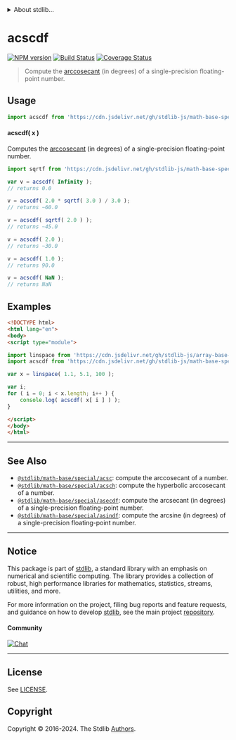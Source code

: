 <!--

@license Apache-2.0

Copyright (c) 2024 The Stdlib Authors.

Licensed under the Apache License, Version 2.0 (the "License");
you may not use this file except in compliance with the License.
You may obtain a copy of the License at

   http://www.apache.org/licenses/LICENSE-2.0

Unless required by applicable law or agreed to in writing, software
distributed under the License is distributed on an "AS IS" BASIS,
WITHOUT WARRANTIES OR CONDITIONS OF ANY KIND, either express or implied.
See the License for the specific language governing permissions and
limitations under the License.

-->


<details>
  <summary>
    About stdlib...
  </summary>
  <p>We believe in a future in which the web is a preferred environment for numerical computation. To help realize this future, we've built stdlib. stdlib is a standard library, with an emphasis on numerical and scientific computation, written in JavaScript (and C) for execution in browsers and in Node.js.</p>
  <p>The library is fully decomposable, being architected in such a way that you can swap out and mix and match APIs and functionality to cater to your exact preferences and use cases.</p>
  <p>When you use stdlib, you can be absolutely certain that you are using the most thorough, rigorous, well-written, studied, documented, tested, measured, and high-quality code out there.</p>
  <p>To join us in bringing numerical computing to the web, get started by checking us out on <a href="https://github.com/stdlib-js/stdlib">GitHub</a>, and please consider <a href="https://opencollective.com/stdlib">financially supporting stdlib</a>. We greatly appreciate your continued support!</p>
</details>

# acscdf

[![NPM version][npm-image]][npm-url] [![Build Status][test-image]][test-url] [![Coverage Status][coverage-image]][coverage-url] <!-- [![dependencies][dependencies-image]][dependencies-url] -->

> Compute the [arccosecant][arccosecant] (in degrees) of a single-precision floating-point number.



<section class="usage">

## Usage

```javascript
import acscdf from 'https://cdn.jsdelivr.net/gh/stdlib-js/math-base-special-acscdf@esm/index.mjs';
```

#### acscdf( x )

Computes the [arccosecant][arccosecant] (in degrees) of a single-precision floating-point number.

```javascript
import sqrtf from 'https://cdn.jsdelivr.net/gh/stdlib-js/math-base-special-sqrtf@esm/index.mjs';

var v = acscdf( Infinity );
// returns 0.0

v = acscdf( 2.0 * sqrtf( 3.0 ) / 3.0 );
// returns ~60.0

v = acscdf( sqrtf( 2.0 ) );
// returns ~45.0

v = acscdf( 2.0 );
// returns ~30.0

v = acscdf( 1.0 );
// returns 90.0

v = acscdf( NaN );
// returns NaN
```

</section>

<!-- /.usage -->

<section class="examples">

## Examples

<!-- eslint no-undef: "error" -->

```html
<!DOCTYPE html>
<html lang="en">
<body>
<script type="module">

import linspace from 'https://cdn.jsdelivr.net/gh/stdlib-js/array-base-linspace@esm/index.mjs';
import acscdf from 'https://cdn.jsdelivr.net/gh/stdlib-js/math-base-special-acscdf@esm/index.mjs';

var x = linspace( 1.1, 5.1, 100 );

var i;
for ( i = 0; i < x.length; i++ ) {
    console.log( acscdf( x[ i ] ) );
}

</script>
</body>
</html>
```

</section>

<!-- /.examples -->

<!-- C interface documentation. -->



<!-- Section for related `stdlib` packages. Do not manually edit this section, as it is automatically populated. -->

<section class="related">

* * *

## See Also

-   <span class="package-name">[`@stdlib/math-base/special/acsc`][@stdlib/math/base/special/acsc]</span><span class="delimiter">: </span><span class="description">compute the arccosecant of a number.</span>
-   <span class="package-name">[`@stdlib/math-base/special/acsch`][@stdlib/math/base/special/acsch]</span><span class="delimiter">: </span><span class="description">compute the hyperbolic arccosecant of a number.</span>
-   <span class="package-name">[`@stdlib/math-base/special/asecdf`][@stdlib/math/base/special/asecdf]</span><span class="delimiter">: </span><span class="description">compute the arcsecant (in degrees) of a single-precision floating-point number.</span>
-   <span class="package-name">[`@stdlib/math-base/special/asindf`][@stdlib/math/base/special/asindf]</span><span class="delimiter">: </span><span class="description">compute the arcsine (in degrees) of a single-precision floating-point number.</span>

</section>

<!-- /.related -->

<!-- Section for all links. Make sure to keep an empty line after the `section` element and another before the `/section` close. -->


<section class="main-repo" >

* * *

## Notice

This package is part of [stdlib][stdlib], a standard library with an emphasis on numerical and scientific computing. The library provides a collection of robust, high performance libraries for mathematics, statistics, streams, utilities, and more.

For more information on the project, filing bug reports and feature requests, and guidance on how to develop [stdlib][stdlib], see the main project [repository][stdlib].

#### Community

[![Chat][chat-image]][chat-url]

---

## License

See [LICENSE][stdlib-license].


## Copyright

Copyright &copy; 2016-2024. The Stdlib [Authors][stdlib-authors].

</section>

<!-- /.stdlib -->

<!-- Section for all links. Make sure to keep an empty line after the `section` element and another before the `/section` close. -->

<section class="links">

[npm-image]: http://img.shields.io/npm/v/@stdlib/math-base-special-acscdf.svg
[npm-url]: https://npmjs.org/package/@stdlib/math-base-special-acscdf

[test-image]: https://github.com/stdlib-js/math-base-special-acscdf/actions/workflows/test.yml/badge.svg?branch=main
[test-url]: https://github.com/stdlib-js/math-base-special-acscdf/actions/workflows/test.yml?query=branch:main

[coverage-image]: https://img.shields.io/codecov/c/github/stdlib-js/math-base-special-acscdf/main.svg
[coverage-url]: https://codecov.io/github/stdlib-js/math-base-special-acscdf?branch=main

<!--

[dependencies-image]: https://img.shields.io/david/stdlib-js/math-base-special-acscdf.svg
[dependencies-url]: https://david-dm.org/stdlib-js/math-base-special-acscdf/main

-->

[chat-image]: https://img.shields.io/gitter/room/stdlib-js/stdlib.svg
[chat-url]: https://app.gitter.im/#/room/#stdlib-js_stdlib:gitter.im

[stdlib]: https://github.com/stdlib-js/stdlib

[stdlib-authors]: https://github.com/stdlib-js/stdlib/graphs/contributors

[umd]: https://github.com/umdjs/umd
[es-module]: https://developer.mozilla.org/en-US/docs/Web/JavaScript/Guide/Modules

[deno-url]: https://github.com/stdlib-js/math-base-special-acscdf/tree/deno
[deno-readme]: https://github.com/stdlib-js/math-base-special-acscdf/blob/deno/README.md
[umd-url]: https://github.com/stdlib-js/math-base-special-acscdf/tree/umd
[umd-readme]: https://github.com/stdlib-js/math-base-special-acscdf/blob/umd/README.md
[esm-url]: https://github.com/stdlib-js/math-base-special-acscdf/tree/esm
[esm-readme]: https://github.com/stdlib-js/math-base-special-acscdf/blob/esm/README.md
[branches-url]: https://github.com/stdlib-js/math-base-special-acscdf/blob/main/branches.md

[stdlib-license]: https://raw.githubusercontent.com/stdlib-js/math-base-special-acscdf/main/LICENSE

[arccosecant]: https://en.wikipedia.org/wiki/Inverse_trigonometric_functions

<!-- <related-links> -->

[@stdlib/math/base/special/acsc]: https://github.com/stdlib-js/math-base-special-acsc/tree/esm

[@stdlib/math/base/special/acsch]: https://github.com/stdlib-js/math-base-special-acsch/tree/esm

[@stdlib/math/base/special/asecdf]: https://github.com/stdlib-js/math-base-special-asecdf/tree/esm

[@stdlib/math/base/special/asindf]: https://github.com/stdlib-js/math-base-special-asindf/tree/esm

<!-- </related-links> -->

</section>

<!-- /.links -->
